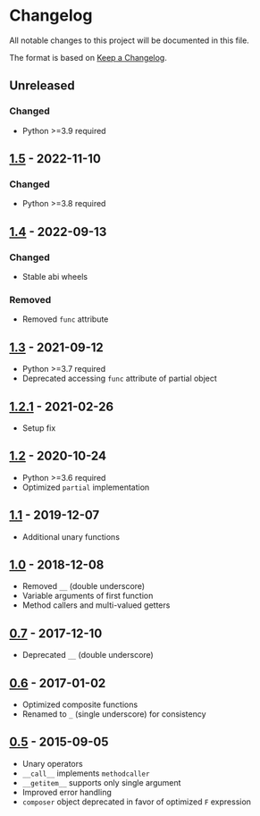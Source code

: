 # Changelog
All notable changes to this project will be documented in this file.

The format is based on [Keep a Changelog](https://keepachangelog.com/en/1.1.0/).

## Unreleased
### Changed
* Python >=3.9 required

## [1.5](https://pypi.org/project/placeholder/1.5/) - 2022-11-10
### Changed
* Python >=3.8 required

## [1.4](https://pypi.org/project/placeholder/1.4/) - 2022-09-13
### Changed
* Stable abi wheels

### Removed
* Removed `func` attribute

## [1.3](https://pypi.org/project/placeholder/1.3/) - 2021-09-12
* Python >=3.7 required
* Deprecated accessing `func` attribute of partial object

## [1.2.1](https://pypi.org/project/placeholder/1.2.1/) - 2021-02-26
* Setup fix

## [1.2](https://pypi.org/project/placeholder/1.2/) - 2020-10-24
* Python >=3.6 required
* Optimized `partial` implementation

## [1.1](https://pypi.org/project/placeholder/1.1/) - 2019-12-07
* Additional unary functions

## [1.0](https://pypi.org/project/placeholder/1.0/) - 2018-12-08
* Removed `__` (double underscore)
* Variable arguments of first function
* Method callers and multi-valued getters

## [0.7](https://pypi.org/project/placeholder/0.7/) - 2017-12-10
* Deprecated `__` (double underscore)

## [0.6](https://pypi.org/project/placeholder/0.6/) - 2017-01-02
* Optimized composite functions
* Renamed to `_` (single underscore) for consistency

## [0.5](https://pypi.org/project/placeholder/0.5/) - 2015-09-05
* Unary operators
* `__call__` implements `methodcaller`
* `__getitem__` supports only single argument
* Improved error handling
* `composer` object deprecated in favor of optimized `F` expression
